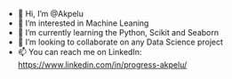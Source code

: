 - 👋 Hi, I’m @Akpelu
- 👀 I’m interested in Machine Leaning
- 🌱 I’m currently learning the Python, Scikit and Seaborn
- 💞️ I’m looking to collaborate on any Data Science project
- 📫 You can reach me on LinkedIn: https://www.linkedin.com/in/progress-akpelu/

<!---
Akpelu/Akpelu is a ✨ special ✨ repository because its `README.md` (this file) appears on your GitHub profile.
You can click the Preview link to take a look at your changes.
--->
